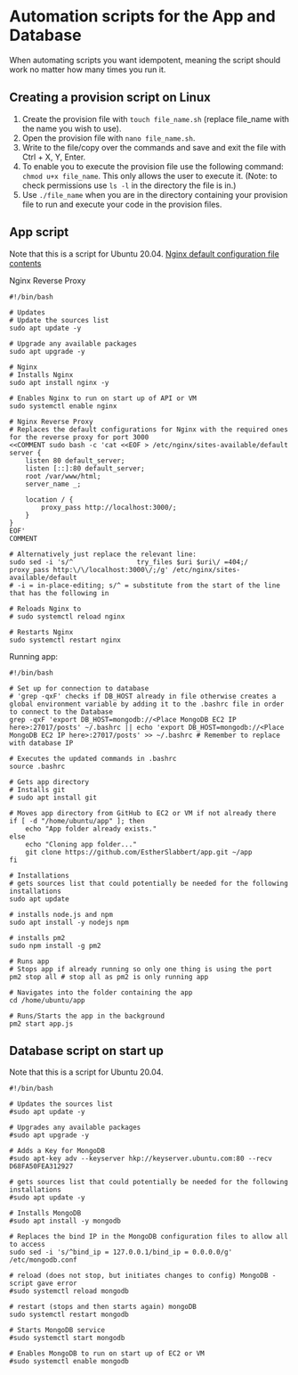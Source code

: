 # Automation scripts for the App and Database

When automating scripts you want idempotent, meaning the script should work no matter how many times you run it.

## Creating a provision script on Linux

1. Create the provision file with `touch file_name.sh` (replace file_name with the name you wish to use).
2. Open the provision file with `nano file_name.sh`.
3. Write to the file/copy over the commands and save and exit the file with Ctrl + X, Y, Enter.
4. To enable you to execute the provision file use the following command: `chmod u+x file_name`. This only allows the user to execute it. (Note: to check permissions use `ls -l` in the directory the file is in.)
5. Use `./file_name` when you are in the directory containing your provision file to run and execute your code in the provision files.

## App script

Note that this is a script for Ubuntu 20.04.
[Nginx default configuration file contents](https://www.coderrocketfuel.com/article/default-nginx-configuration-file-inside-sites-available-default)

Nginx Reverse Proxy
```shell
#!/bin/bash

# Updates
# Update the sources list
sudo apt update -y

# Upgrade any available packages
sudo apt upgrade -y

# Nginx
# Installs Nginx
sudo apt install nginx -y

# Enables Nginx to run on start up of API or VM
sudo systemctl enable nginx

# Nginx Reverse Proxy
# Replaces the default configurations for Nginx with the required ones for the reverse proxy for port 3000
<<COMMENT sudo bash -c 'cat <<EOF > /etc/nginx/sites-available/default
server {
    listen 80 default_server;
    listen [::]:80 default_server;
    root /var/www/html;
    server_name _;

    location / {
        proxy_pass http://localhost:3000/;
    }
}
EOF'
COMMENT

# Alternatively just replace the relevant line:
sudo sed -i 's/^                try_files $uri $uri\/ =404;/            proxy_pass http:\/\/localhost:3000\/;/g' /etc/nginx/sites-available/default
# -i = in-place-editing; s/^ = substitute from the start of the line that has the following in

# Reloads Nginx to 
# sudo systemctl reload nginx

# Restarts Nginx
sudo systemctl restart nginx
```
Running app:
```shell
#!/bin/bash

# Set up for connection to database
# 'grep -qxF' checks if DB_HOST already in file otherwise creates a global environment variable by adding it to the .bashrc file in order to connect to the Database
grep -qxF 'export DB_HOST=mongodb://<Place MongoDB EC2 IP here>:27017/posts' ~/.bashrc || echo 'export DB_HOST=mongodb://<Place MongoDB EC2 IP here>:27017/posts' >> ~/.bashrc # Remember to replace with database IP

# Executes the updated commands in .bashrc
source .bashrc

# Gets app directory
# Installs git
# sudo apt install git

# Moves app directory from GitHub to EC2 or VM if not already there
if [ -d "/home/ubuntu/app" ]; then
    echo "App folder already exists."
else
    echo "Cloning app folder..."
    git clone https://github.com/EstherSlabbert/app.git ~/app
fi

# Installations
# gets sources list that could potentially be needed for the following installations
sudo apt update

# installs node.js and npm
sudo apt install -y nodejs npm

# installs pm2
sudo npm install -g pm2

# Runs app
# Stops app if already running so only one thing is using the port
pm2 stop all # stop all as pm2 is only running app

# Navigates into the folder containing the app
cd /home/ubuntu/app

# Runs/Starts the app in the background
pm2 start app.js

```

## Database script on start up

Note that this is a script for Ubuntu 20.04.

```shell
#!/bin/bash

# Updates the sources list
#sudo apt update -y

# Upgrades any available packages
#sudo apt upgrade -y

# Adds a Key for MongoDB
#sudo apt-key adv --keyserver hkp://keyserver.ubuntu.com:80 --recv D68FA50FEA312927

# gets sources list that could potentially be needed for the following installations
#sudo apt update -y

# Installs MongoDB
#sudo apt install -y mongodb

# Replaces the bind IP in the MongoDB configuration files to allow all to access
sudo sed -i 's/^bind_ip = 127.0.0.1/bind_ip = 0.0.0.0/g' /etc/mongodb.conf

# reload (does not stop, but initiates changes to config) MongoDB - script gave error
#sudo systemctl reload mongodb

# restart (stops and then starts again) mongoDB
sudo systemctl restart mongodb

# Starts MongoDB service
#sudo systemctl start mongodb

# Enables MongoDB to run on start up of EC2 or VM
#sudo systemctl enable mongodb
```
